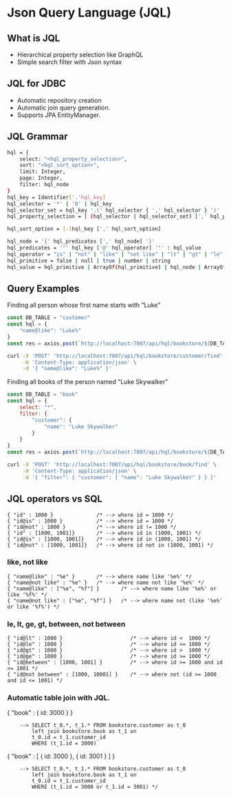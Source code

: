 # Json Query Language (JQL)

## What is JQL
* Hierarchical property selection like GraphQL
* Simple search filter with Json syntax

## JQL for JDBC
* Automatic repository creation
* Automatic join query generation.
* Supports JPA EntityManager.


## JQL Grammar
```sh
hql = {
    select: "<hql_property_selection>",
    sort: "<hql_sort_option>",
    limit: Integer,
    page: Integer,
    filter: hql_node
}
hql_key = Identifier['.'hql_key]
hql_selector = '*' | '0' | hql_key
hql_selector_set = hql_key '.(' hql_selector { ',' hql_selector } ')'
hql_property_selection = [ (hql_selector | hql_selector_set) [',' hql_property_selection ] ]  

hql_sort_option = [-]hql_key [',' hql_sort_option]

hql_node = '{' hql_predicates [',' hql_node] '}'
hql_predicates = '"' hql_key ['@' hql_operator] '"' : hql_value
hql_operator = "is" | "not" | "like" | "not like" | "lt" | "gt" | "le" | "ge" | "between" | "not between"
hql_primitive = false | null | true | number | string
hql_value = hql_primitive | ArrayOf(hql_primitive) | hql_node | ArrayOf(hql_node)  
```


## Query Examples
Finding all person whose first name starts with "Luke" 
```js
const DB_TABLE = "customer"
const hql = { 
    "name@like": "Luke%"
}
const res = axios.post(`http://localhost:7007/api/hql/bookstore/${DB_TABLE}/find`, hql)
```
```sh
curl -X 'POST' 'http://localhost:7007/api/hql/bookstore/customer/find' \
     -H 'Content-Type: application/json' \
     -d '{ "name@like": "Luke%" }'
```

Finding all books of the person named "Luke Skywalker"
```js
const DB_TABLE = "book"
const hql = {
    select: "*",
    filter: {
        "customer": {
            "name": "Luke Skywalker"
        }
    }
}
const res = axios.post(`http://localhost:7007/api/hql/bookstore/${DB_TABLE}/find`, hql)
```
```sh
curl -X 'POST' 'http://localhost:7007/api/hql/bookstore/book/find' \
     -H 'Content-Type: application/json' \
     -d '{ "filter": { "customer": { "name": "Luke Skywalker" } } }' 
```
## JQL operators vs SQL
```
{ "id" : 1000 }              /* --> where id = 1000 */ 
{ "id@is" : 1000 }           /* --> where id = 1000 */ 
{ "id@not" : 1000 }          /* --> where id != 1000 */ 
{ "id" : [1000, 1001]}       /* --> where id in (1000, 1001) */ 
{ "id@is" : [1000, 1001]}    /* --> where id in (1000, 1001) */ 
{ "id@not" : [1000, 1001]}   /* --> where id not in (1000, 1001) */ 
```

### like, not like
```
{ "name@like" : "%e" }       /* --> where name like '%e%' */ 
{ "name@not like" : "%e" }   /* --> where name not like '%e%' */ 
{ "name@like" : ["%e", "%f"] }       /* --> where name like '%e%' or like '%f%' */ 
{ "name@not like" : ["%e", "%f"] }   /* --> where name not (like '%e%' or like '%f%') */
```

### le, lt, ge, gt, between, not between 
```
{ "id@lt" : 1000 }                      /* --> where id <  1000 */ 
{ "id@le" : 1000 }                      /* --> where id <= 1000 */ 
{ "id@gt" : 1000 }                      /* --> where id >  1000 */ 
{ "id@ge" : 1000 }                      /* --> where id >= 1000 */ 
{ "id@between" : [1000, 1001] }         /* --> where id >= 1000 and id <= 1001 */ 
{ "id@not between" : [1000, 10001] }    /* --> where not (id >= 1000 and id <= 1001) */ 
```

### Automatic table join with JQL.
{ "book" : { id: 3000 } } 
```
    --> SELECT t_0.*, t_1.* FROM bookstore.customer as t_0
        left join bookstore.book as t_1 on
        t_0.id = t_1.customer_id
        WHERE (t_1.id = 3000)
```

{ "book" : [ { id: 3000 }, { id: 3001 } ] }           
```
    --> SELECT t_0.*, t_1.* FROM bookstore.customer as t_0
        left join bookstore.book as t_1 on
        t_0.id = t_1.customer_id
        WHERE (t_1.id = 3000 or t_1.id = 3001) */
```


